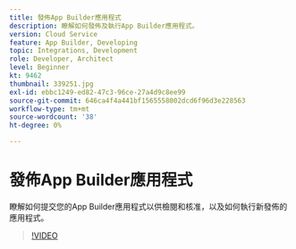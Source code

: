 ```yaml
---
title: 發佈App Builder應用程式
description: 瞭解如何發佈及執行App Builder應用程式。
version: Cloud Service
feature: App Builder, Developing
topic: Integrations, Development
role: Developer, Architect
level: Beginner
kt: 9462
thumbnail: 339251.jpg
exl-id: ebbc1249-ed82-47c3-96ce-27a4d9c8ee99
source-git-commit: 646ca4f4a441bf1565558002dcd6f96d3e228563
workflow-type: tm+mt
source-wordcount: '38'
ht-degree: 0%

---
```


# 發佈App Builder應用程式

瞭解如何提交您的App Builder應用程式以供檢閱和核准，以及如何執行新發佈的應用程式。

>[!VIDEO](https://video.tv.adobe.com/v/339251/?quality=12&learn=on)
